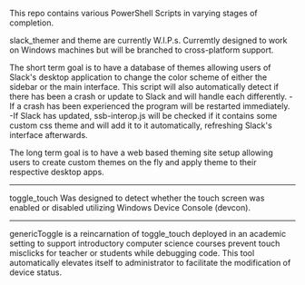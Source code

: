 This repo contains various PowerShell Scripts in varying stages of completion.

slack_themer and theme are currently W.I.P.s. Curremtly designed to work on 
  Windows machines but will be branched to cross-platform support.

  The short term goal is to have a database of themes allowing users of Slack's 
  desktop application to change the color scheme of either the sidebar or the 
  main interface. This script will also automatically detect if there has been 
  a crash or update to Slack and will handle each differently.
  -If a crash has been experienced the program will be restarted immediately.
  -If Slack has updated, ssb-interop.js will be checked if it contains some
    custom css theme and will add it to it automatically, refreshing Slack's 
    interface afterwards.

  The long term goal is to have a web based theming site setup allowing users 
    to create custom themes on the fly and apply theme to their respective 
    desktop apps.

-------------------------------------------------------------------------------

toggle_touch Was designed to detect whether the touch screen was enabled or 
  disabled utilizing Windows Device Console (devcon).

-------------------------------------------------------------------------------

genericToggle is a reincarnation of toggle_touch deployed in an academic setting
  to support introductory computer science courses prevent touch misclicks for 
  teacher or students while debugging code. This tool automatically elevates 
  itself to administrator to facilitate the modification of device status.  
